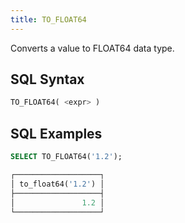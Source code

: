```yaml
---
title: TO_FLOAT64
---
```


Converts a value to FLOAT64 data type.

## SQL Syntax

```sql
TO_FLOAT64( <expr> )
```

## SQL Examples

```sql
SELECT TO_FLOAT64('1.2');

┌───────────────────┐
│ to_float64('1.2') │
├───────────────────┤
│               1.2 │
└───────────────────┘
```